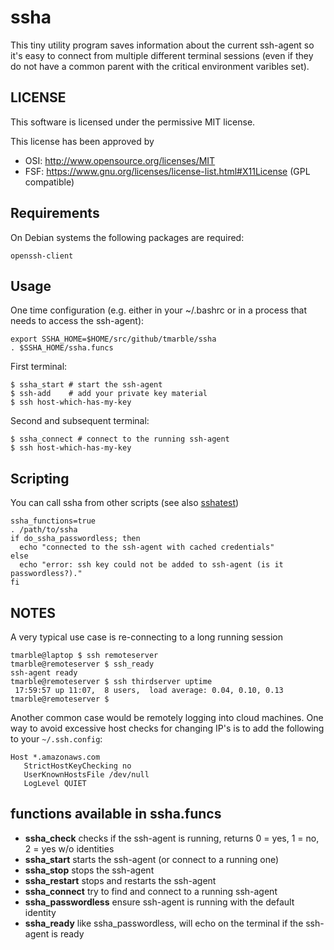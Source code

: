 # ssha

This tiny utility program saves information about the current
ssh-agent so it's easy to connect from multiple different
terminal sessions (even if they do not have a common parent
with the critical environment varibles set).

## LICENSE

This software is licensed under the permissive MIT license.

This license has been approved by
 * OSI: http://www.opensource.org/licenses/MIT
 * FSF: https://www.gnu.org/licenses/license-list.html#X11License (GPL compatible)

## Requirements

On Debian systems the following packages are required:

    openssh-client

## Usage

One time configuration (e.g. either in your ~/.bashrc or in a process
that needs to access the ssh-agent):
```
export SSHA_HOME=$HOME/src/github/tmarble/ssha
. $SSHA_HOME/ssha.funcs
```

First terminal:

    $ ssha_start # start the ssh-agent
	$ ssh-add    # add your private key material
	$ ssh host-which-has-my-key

Second and subsequent terminal:

    $ ssha_connect # connect to the running ssh-agent
	$ ssh host-which-has-my-key

## Scripting

You can call ssha from other scripts (see also [sshatest](https://raw.github.com/tmarble/ssha/master/sshatest))

    ssha_functions=true
    . /path/to/ssha
    if do_ssha_passwordless; then
      echo "connected to the ssh-agent with cached credentials"
    else
      echo "error: ssh key could not be added to ssh-agent (is it passwordless?)."
    fi

## NOTES

A very typical use case is re-connecting to a long running session

```
tmarble@laptop $ ssh remoteserver
tmarble@remoteserver $ ssh_ready
ssh-agent ready
tmarble@remoteserver $ ssh thirdserver uptime
 17:59:57 up 11:07,  8 users,  load average: 0.04, 0.10, 0.13
tmarble@remoteserver $
```

Another common case would be remotely logging into cloud machines.
One way to avoid excessive host checks for changing IP's is
to add the following to your ```~/.ssh.config```:
```
Host *.amazonaws.com
   StrictHostKeyChecking no
   UserKnownHostsFile /dev/null
   LogLevel QUIET
```
## functions available in ssha.funcs

* **ssha_check** checks if the ssh-agent is running, returns 0 = yes, 1 = no, 2 = yes w/o identities
* **ssha_start** starts the ssh-agent (or connect to a running one)
* **ssha_stop** stops the ssh-agent
* **ssha_restart** stops and restarts the ssh-agent
* **ssha_connect** try to find and connect to a running ssh-agent
* **ssha_passwordless** ensure ssh-agent is running with the default identity
* **ssha_ready** like ssha_passwordless, will echo on the terminal if the ssh-agent is ready
